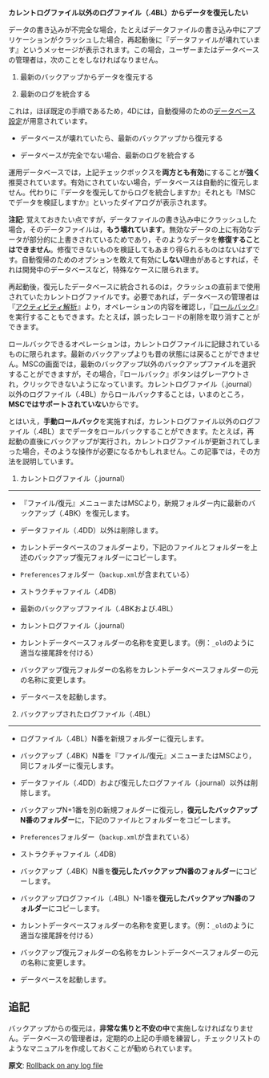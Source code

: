 **カレントログファイル以外のログファイル（.4BL）からデータを復元したい**

データの書き込みが不完全な場合，たとえばデータファイルの書き込み中にアプリケーションがクラッシュした場合，再起動後に『データファイルが壊れています』というメッセージが表示されます。この場合，ユーザーまたはデータベースの管理者は，次のことをしなければなりません。

1. 最新のバックアップからデータを復元する

2. 最新のログを統合する

これは，ほぼ既定の手順であるため，4Dには，自動復帰のための[データベース設定](http://doc.4d.com/4Dv14/4D/14.3/Configuration-of-backup-settings.300-1705434.ja.html)が用意されています。

* データベースが壊れていたら、最新のバックアップから復元する

* データベースが完全でない場合、最新のログを統合する

運用データベースでは，上記チェックボックスを**両方とも有効**にすることが**強く**推奨されています。有効にされていない場合，データベースは自動的に復元しません。代わりに『データを復元してからログを統合しますか』それとも『MSCでデータを検証しますか』といったダイアログが表示されます。

**注記**: 覚えておきたい点ですが，データファイルの書き込み中にクラッシュした場合，そのデータファイルは，**もう壊れています**。無効なデータの上に有効なデータが部分的に上書きされているためであり，そのようなデータを**修復することはできません**。修復できないものを検証してもあまり得られるものはないはずです。自動復帰のためのオプションを敢えて有効に**しない**理由があるとすれば，それは開発中のデータベースなど，特殊なケースに限られます。

再起動後，復元したデータベースに統合されるのは，クラッシュの直前まで使用されていたカレントログファイルです。必要であれば，データベースの管理者は『[アクティビティ解析](http://doc.4d.com/4Dv14/4D/14.3/Activity-analysis-page.300-1705429.ja.html)』より，オペレーションの内容を確認し，『[ロールバック](http://doc.4d.com/4Dv14/4D/14.3/Rollback-page.300-1705423.ja.html)』を実行することもできます。たとえば，誤ったレコードの削除を取り消すことができます。

ロールバックできるオペレーションは，カレントログファイルに記録されているものに限られます。最新のバックアップよりも昔の状態には戻ることができません。MSCの画面では，最新のバックアップ以外のバックアップファイルを選択することができますが，その場合，『ロールバック』ボタンはグレーアウトされ，クリックできないようになっています。カレントログファイル（.journal）以外のログファイル（.4BL）からロールバックすることは，いまのところ，**MSCではサポートされていない**からです。

とはいえ，**手動ロールバック**を実施すれば，カレントログファイル以外のログファイル（.4BL）までデータをロールバックすることができます。たとえば，再起動の直後にバックアップが実行され，カレントログファイルが更新されてしまった場合，そのような操作が必要になるかもしれません。この記事では，その方法を説明しています。

1. カレントログファイル（.journal）
---

* 『ファイル/復元』メニューまたはMSCより，新規フォルダー内に最新のバックアップ（.4BK）を復元します。

 * データファイル（.4DD）以外は削除します。
* カレントデータベースのフォルダーより，下記のファイルとフォルダーを上述のバックアップ復元フォルダーにコピーします。

 * ```Preferences```フォルダー（```backup.xml```が含まれている）
 * ストラクチャファイル（.4DB）
 * 最新のバックアップファイル（.4BKおよび.4BL）
 * カレントログファイル（.journal）
* カレントデータベースフォルダーの名称を変更します。（例：```_old```のように適当な接尾辞を付ける）

* バックアップ復元フォルダーの名称をカレントデータベースフォルダーの元の名称に変更します。

* データベースを起動します。

2. バックアップされたログファイル（.4BL）
---

* ログファイル（.4BL）N番を新規フォルダーに復元します。

* バックアップ（.4BK）N番を『ファイル/復元』メニューまたはMSCより，同じフォルダーに復元します。

 *  データファイル（.4DD）および復元したログファイル（.journal）以外は削除します。

* バックアップN+1番を別の新規フォルダーに復元し，**復元したバックアップN番のフォルダー**に，下記のファイルとフォルダーをコピーします。

 * ```Preferences```フォルダー（```backup.xml```が含まれている）
 * ストラクチャファイル（.4DB）

* バックアップ（.4BK）N番を**復元したバックアップN番のフォルダー**にコピーします。

* バックアップログファイル（.4BL）N-1番を**復元したバックアップN番のフォルダー**にコピーします。

* カレントデータベースフォルダーの名称を変更します。（例：```_old```のように適当な接尾辞を付ける）

* バックアップ復元フォルダーの名称をカレントデータベースフォルダーの元の名称に変更します。

* データベースを起動します。

追記
---
バックアップからの復元は，**非常な焦りと不安の中**で実施しなければなりません。データベースの管理者は，定期的の上記の手順を練習し，チェックリストのようなマニュアルを作成しておくことが勧められています。

**原文**: [Rollback on any log file](http://taow.4d.com/Rollback-on-any-log-file/tips.56849281.en.html)
